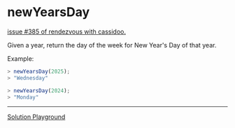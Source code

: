 # newYearsDay

[issue #385 of rendezvous with cassidoo.](https://buttondown.com/cassidoo/archive/we-must-adjust-to-changing-times-and-still-hold/)

Given a year, return the day of the week for New Year's Day of that year.

Example:

```ts
> newYearsDay(2025);
> "Wednesday"

> newYearsDay(2024);
> "Monday"
```

---

[Solution Playground](https://tsplay.dev/mZ38eW)
